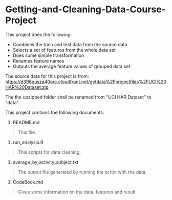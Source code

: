 # Getting-and-Cleaning-Data-Course-Project

This project does the following:
* Combines the train and test data from the source data
* Selects a set of features from the whole data set
* Does some simple transformation
* Renames feature names
* Outputs the average feature values of grouped data set

The source data for this project is from:
https://d396qusza40orc.cloudfront.net/getdata%2Fprojectfiles%2FUCI%20HAR%20Dataset.zip

The the upzipped folder shall be renamed from "UCI HAR Dataset" to "data".

This project contains the following documents:

1. README.md
> This file.

1. run_analysis.R
> This scripts for data cleaning.

1. average\_by\_activity\_subject.txt
> The output file generated by running the script with the data.

1. CodeBook.md
> Gives some information on the data, features and result